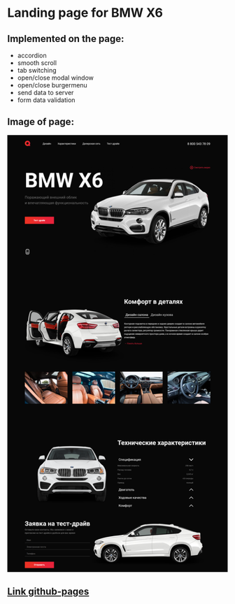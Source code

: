 # Landing page for BMW X6

## Implemented on the page:
+ accordion
+ smooth scroll
+ tab switching
+ open/close modal window
+ open/close burgermenu
+ send data to server
+ form data validation

## Image of page:
![promo-x6](/img/promo-x6.png)

## [Link github-pages](https://mister-dmz.github.io/bmw/)
